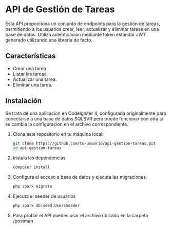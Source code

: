 # API de Gestión de Tareas

Esta API proporciona un conjunto de endpoints para la gestión de tareas, permitiendo a los usuarios crear, leer, actualizar y eliminar tareas en una base de datos.
Utiliza autenticacion mediante token estandar JWT generado utilizando una libreria de facto.

## Características

- Crear una tarea.
- Listar las tareas.
- Actualizar una tarea.
- Eliminar una tarea.

## Instalación

Se trata de una aplicacion en CodeIgniter 4, configurada originalmente para conectarse a una base de datos SQLSVR pero puede 
funcionar con otra si se cambia la configuracion en el archivo correspondiente.

1. Clona este repositorio en tu máquina local:

   ```bash
   git clone https://github.com/tu-usuario/api-gestion-tareas.git
   cd api-gestion-tareas
2. Instala las dependencias

   ```bash
   composer install

3. Configura el acceso a base de datos y ejecuta las migraciones


   ```bash
   php spark migrate

4. Ejecuta el seeder de usuarios


   ```bash
   php spark db:seed UsersSeeder

5. Para probar el API puedes usar el archivo ubicado en la carpeta /postman 

   
